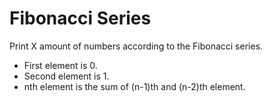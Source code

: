 # Fibonacci Series

Print X amount of numbers according to the Fibonacci series.

- First element is 0.
- Second element is 1.
- nth element is the sum of (n-1)th and (n-2)th element.
